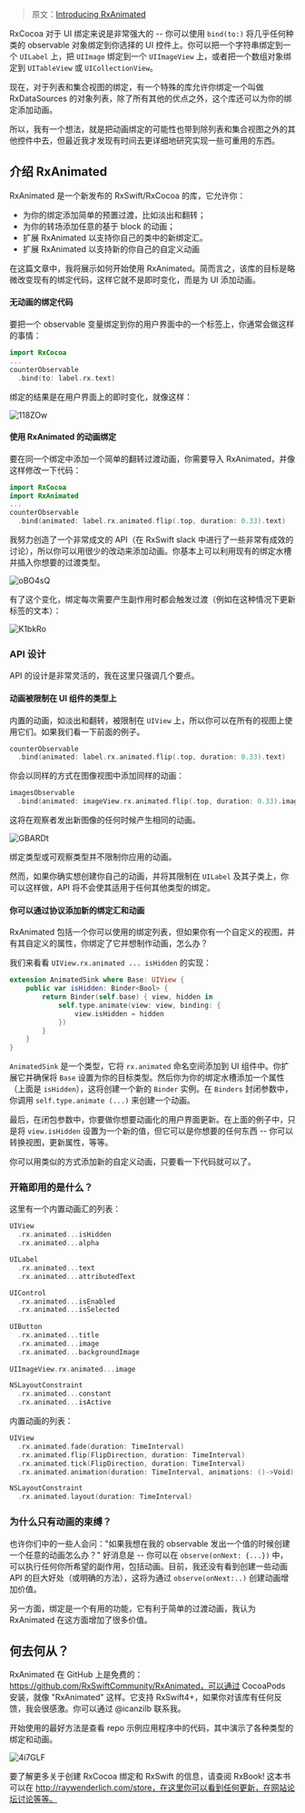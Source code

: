 > 原文：[Introducing RxAnimated](http://rx-marin.com/post/rxanimated-intro/)



RxCocoa 对于 UI 绑定来说是非常强大的 -- 你可以使用 `bind(to:)` 将几乎任何种类的 observable 对象绑定到你选择的 UI 控件上。你可以把一个字符串绑定到一个 `UILabel` 上，把 `UIImage` 绑定到一个 `UIImageView` 上，或者把一个数组对象绑定到 `UITableView` 或 `UICollectionView`。

现在，对于列表和集合视图的绑定，有一个特殊的库允许你绑定一个叫做 RxDataSources 的对象列表，除了所有其他的优点之外，这个库还可以为你的绑定添加动画。

所以，我有一个想法，就是把动画绑定的可能性也带到除列表和集合视图之外的其他控件中去，但最近我才发现有时间去更详细地研究实现一些可重用的东西。

## 介绍 RxAnimated

RxAnimated 是一个新发布的 RxSwift/RxCocoa 的库，它允许你：

* 为你的绑定添加简单的预置过渡，比如淡出和翻转；
* 为你的转场添加任意的基于 block 的动画；
* 扩展 RxAnimated 以支持你自己的类中的新绑定汇。
* 扩展 RxAnimated 以支持新的你自己的自定义动画

在这篇文章中，我将展示如何开始使用 RxAnimated。简而言之，该库的目标是略微改变现有的绑定代码，这样它就不是即时变化，而是为 UI 添加动画。



#### 无动画的绑定代码

要把一个 observable 变量绑定到你的用户界面中的一个标签上，你通常会做这样的事情：

```swift
import RxCocoa
...
counterObservable
  .bind(to: label.rx.text)
```

绑定的结果是在用户界面上的即时变化，就像这样：

![118ZOw](https://blog-andy0570-1256077835.cos.ap-shanghai.myqcloud.com/uPic/118ZOw.gif)



#### 使用 RxAnimated 的动画绑定

要在同一个绑定中添加一个简单的翻转过渡动画，你需要导入 RxAnimated，并像这样修改一下代码：

```swift
import RxCocoa
import RxAnimated
...
counterObservable
  .bind(animated: label.rx.animated.flip(.top, duration: 0.33).text)
```

我努力创造了一个非常成文的 API（在 RxSwift slack 中进行了一些非常有成效的讨论），所以你可以用很少的改动来添加动画。你基本上可以利用现有的绑定水槽并插入你想要的过渡类型。

![oBO4sQ](https://blog-andy0570-1256077835.cos.ap-shanghai.myqcloud.com/uPic/oBO4sQ.png)



有了这个变化，绑定每次需要产生副作用时都会触发过渡（例如在这种情况下更新标签的文本）：

![K1bkRo](https://blog-andy0570-1256077835.cos.ap-shanghai.myqcloud.com/uPic/K1bkRo.gif)





### API 设计

API 的设计是非常灵活的，我在这里只强调几个要点。



#### 动画被限制在 UI 组件的类型上

内置的动画，如淡出和翻转，被限制在 `UIView` 上，所以你可以在所有的视图上使用它们。如果我们看一下前面的例子。

```swift
counterObservable
  .bind(animated: label.rx.animated.flip(.top, duration: 0.33).text)
```

你会以同样的方式在图像视图中添加同样的动画：

```swift
imagesObservable
  .bind(animated: imageView.rx.animated.flip(.top, duration: 0.33).image)
```

这将在观察者发出新图像的任何时候产生相同的动画。

![GBARDt](https://blog-andy0570-1256077835.cos.ap-shanghai.myqcloud.com/uPic/GBARDt.gif)



绑定类型或可观察类型并不限制你应用的动画。

然而，如果你确实想创建你自己的动画，并将其限制在 `UILabel` 及其子类上，你可以这样做，API 将不会使其适用于任何其他类型的绑定。

#### 你可以通过协议添加新的绑定汇和动画

RxAnimated 包括一个你可以使用的绑定列表，但如果你有一个自定义的视图，并有其自定义的属性，你绑定了它并想制作动画，怎么办？

我们来看看 `UIView.rx.animated ... isHidden` 的实现：

```swift
extension AnimatedSink where Base: UIView {
    public var isHidden: Binder<Bool> {
        return Binder(self.base) { view, hidden in
            self.type.animate(view: view, binding: {
                view.isHidden = hidden
            })
        }
    }
}
```

`AnimatedSink` 是一个类型，它将 `rx.animated` 命名空间添加到 UI 组件中。你扩展它并确保将 `Base` 设置为你的目标类型。然后你为你的绑定水槽添加一个属性（上面是 `isHidden`），这将创建一个新的 `Binder` 实例。在 `Binders` 封闭参数中，你调用 `self.type.animate (...)` 来创建一个动画。

最后，在闭包参数中，你要做你想要动画化的用户界面更新。在上面的例子中，只是将 `view.isHidden` 设置为一个新的值，但它可以是你想要的任何东西 -- 你可以转换视图，更新属性，等等。

你可以用类似的方式添加新的自定义动画，只要看一下代码就可以了。

### 开箱即用的是什么？

这里有一个内置动画汇的列表：

```swift
UIView
  .rx.animated...isHidden
  .rx.animated...alpha

UILabel
  .rx.animated...text
  .rx.animated...attributedText

UIControl
  .rx.animated...isEnabled
  .rx.animated...isSelected
  
UIButton
  .rx.animated...title
  .rx.animated...image
  .rx.animated...backgroundImage
  
UIImageView.rx.animated...image

NSLayoutConstraint
  .rx.animated...constant
  .rx.animated...isActive
```

内置动画的列表：

```swift
UIView
  .rx.animated.fade(duration: TimeInterval)
  .rx.animated.flip(FlipDirection, duration: TimeInterval)
  .rx.animated.tick(FlipDirection, duration: TimeInterval)
  .rx.animated.animation(duration: TimeInterval, animations: ()->Void)

NSLayoutConstraint
  .rx.animated.layout(duration: TimeInterval)
```



### 为什么只有动画的束缚？

也许你们中的一些人会问："如果我想在我的 observable 发出一个值的时候创建一个任意的动画怎么办？" 好消息是 -- 你可以在 `observe(onNext: {...})` 中，可以执行任何你所希望的副作用，包括动画。目前，我还没有看到创建一些动画 API 的巨大好处（或明确的方法），这将为通过 `observe(onNext:..)` 创建动画增加价值。



另一方面，绑定是一个有用的功能，它有利于简单的过渡动画，我认为 RxAnimated 在这方面增加了很多价值。



## 何去何从？

RxAnimated 在 GitHub 上是免费的：https://github.com/RxSwiftCommunity/RxAnimated，可以通过 CocoaPods 安装，就像 "RxAnimated" 这样。它支持 RxSwift4+，如果你对该库有任何反馈，我会很感激。你可以通过 @icanzilb 联系我。

开始使用的最好方法是查看 repo 示例应用程序中的代码，其中演示了各种类型的绑定和动画。



![4i7GLF](https://blog-andy0570-1256077835.cos.ap-shanghai.myqcloud.com/uPic/4i7GLF.gif)



要了解更多关于创建 RxCocoa 绑定和 RxSwift 的信息，请查阅 RxBook! 这本书可以在 http://raywenderlich.com/store，在这里你可以看到任何更新，在网站论坛讨论等等。



